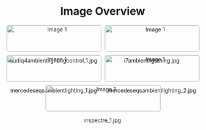 <h1 style ="text-align: center;"> Image Overview </h1>
<div style="display: flex; flex-wrap: wrap; gap: 10px; justify-content: center;">
<div style="flex: 1 1 calc(33.333% - 20px); max-width: 300px; text-align: center;">
<img src="https://media.evkx.net/multimedia/technology/lights/ambientlighting/audiq4ambientlightingcontrol_1_xst.jpg" alt="Image 1" style="width: 100%; border: 1px solid #ddd; border-radius: 5px;">
<p>audiq4ambientlightingcontrol_1.jpg</p>
</div>
<div style="flex: 1 1 calc(33.333% - 20px); max-width: 300px; text-align: center;">
<img src="https://media.evkx.net/multimedia/technology/lights/ambientlighting/i7ambientlightning_xst.jpg" alt="Image 1" style="width: 100%; border: 1px solid #ddd; border-radius: 5px;">
<p>i7ambientlightning.jpg</p>
</div>
<div style="flex: 1 1 calc(33.333% - 20px); max-width: 300px; text-align: center;">
<img src="https://media.evkx.net/multimedia/technology/lights/ambientlighting/mercedeseqsambientlighting_1_xst.jpg" alt="Image 1" style="width: 100%; border: 1px solid #ddd; border-radius: 5px;">
<p>mercedeseqsambientlighting_1.jpg</p>
</div>
<div style="flex: 1 1 calc(33.333% - 20px); max-width: 300px; text-align: center;">
<img src="https://media.evkx.net/multimedia/technology/lights/ambientlighting/mercedeseqsambientlighting_2_xst.jpg" alt="Image 1" style="width: 100%; border: 1px solid #ddd; border-radius: 5px;">
<p>mercedeseqsambientlighting_2.jpg</p>
</div>
<div style="flex: 1 1 calc(33.333% - 20px); max-width: 300px; text-align: center;">
<img src="https://media.evkx.net/multimedia/technology/lights/ambientlighting/rrspectre_1_xst.jpg" alt="Image 1" style="width: 100%; border: 1px solid #ddd; border-radius: 5px;">
<p>rrspectre_1.jpg</p>
</div>
</div>
